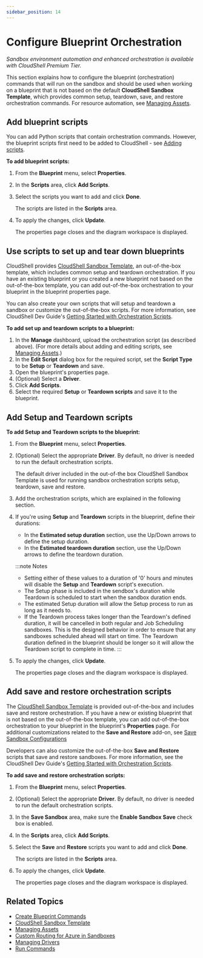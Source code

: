 ```yaml
---
sidebar_position: 14
---
```


# Configure Blueprint Orchestration

*Sandbox environment automation and enhanced orchestration is available with CloudShell Premium Tier.*

This section explains how to configure the blueprint (orchestration) commands that will run on the sandbox and should be used when working on a blueprint that is not based on the default **CloudShell Sandbox Template**, which provides common setup, teardown, save, and restore orchestration commands. For resource automation, see [Managing Assets](../../../admin/cloudshell-manage-dashboard/managing-automation/managing-assets.md).

## Add blueprint scripts

You can add Python scripts that contain orchestration commands. However, the blueprint scripts first need to be added to CloudShell - see [Adding scripts](../../../admin/cloudshell-manage-dashboard/managing-automation/managing-assets.md#adding-scripts).

**To add blueprint scripts:**

1. From the **Blueprint** menu, select **Properties**.
2. In the **Scripts** area, click **Add Scripts**.
3. Select the scripts you want to add and click **Done**.
    
    The scripts are listed in the **Scripts** area.
    
4. To apply the changes, click **Update**.
    
    The properties page closes and the diagram workspace is displayed.
    

## Use scripts to set up and tear down blueprints

CloudShell provides [CloudShell Sandbox Template](../../../admin/cloudshell-manage-dashboard/blueprint-templates.md#cloudshell-sandbox-template), an out-of-the-box template, which includes common setup and teardown orchestration. If you have an existing blueprint or you created a new blueprint not based on the out-of-the-box template, you can add out-of-the-box orchestration to your blueprint in the blueprint properties page.

You can also create your own scripts that will setup and teardown a sandbox or customize the out-of-the-box scripts. For more information, see CloudShell Dev Guide's [Getting Started with Orchestration Scripts](../../../devguide/develop-orch-scripts/getting-started-with-orch-scripts.md).

**To add set up and teardown scripts to a blueprint:**

1. In the **Manage** dashboard, upload the orchestration script (as described above). (For more details about adding and editing scripts, see [Managing Assets](../../../admin/cloudshell-manage-dashboard/managing-automation/managing-assets.md).)
2. In the **Edit Script** dialog box for the required script, set the **Script Type** to be **Setup** or **Teardown** and save.
3. Open the blueprint's properties page.
4. (Optional) Select a **Driver**.
5. Click **Add Scripts**.
6. Select the required **Setup** or **Teardown scripts** and save it to the blueprint.

## Add Setup and Teardown scripts

**To add Setup and Teardown scripts to the blueprint:**

1. From the **Blueprint** menu, select **Properties**.
2. (Optional) Select the appropriate **Driver**. By default, no driver is needed to run the default orchestration scripts.
    
    The default driver included in the out-of-the box CloudShell Sandbox Template is used for running sandbox orchestration scripts setup, teardown, save and restore.
    
3. Add the orchestration scripts, which are explained in the following section.
    
4. If you're using **Setup** and **Teardown** scripts in the blueprint, define their durations:
    
    - In the **Estimated setup duration** section, use the Up/Down arrows to define the setup duration.
    - In the **Estimated teardown duration** section, use the Up/Down arrows to define the teardown duration.  
        
    
    :::note Notes
    
    - Setting either of these values to a duration of '0' hours and minutes will disable the **Setup** and **Teardown** script's execution.
    - The Setup phase is included in the sendbox's duration while Teardown is scheduled to start when the sandbox duration ends.
    - The estimated Setup duration will allow the Setup process to run as long as it needs to.
    - If the Teardown process takes longer than the Teardown's defined duration, it will be cancelled in both regular and Job Scheduling sandboxes. This is the designed behavior in order to ensure that any sandboxes scheduled ahead will start on time. The Teardown duration defined in the blueprint should be longer so it will allow the Teardown script to complete in time.
    :::
5. To apply the changes, click **Update**.
    
    The properties page closes and the diagram workspace is displayed.
    

## Add save and restore orchestration scripts

The [CloudShell Sandbox Template](../../../admin/cloudshell-manage-dashboard/blueprint-templates.md#cloudshell-sandbox-template) is provided out-of-the-box and includes save and restore orchestration. If you have a new or existing blueprint that is not based on the out-of-the-box template, you can add out-of-the-box orchestration to your blueprint in the blueprint's **Properties** page. For additional customizations related to the **Save and Restore** add-on, see [Save Sandbox Configurations](../../../admin/setting-up-cloudshell/cloudshell-configuration-options/save-sandbox-configurations.md)

Developers can also customize the out-of-the-box **Save and Restore** scripts that save and restore sandboxes. For more information, see the CloudShell Dev Guide's [Getting Started with Orchestration Scripts](../../../devguide/develop-orch-scripts/getting-started-with-orch-scripts.md).

**To add save and restore orchestration scripts:**

1. From the **Blueprint** menu, select **Properties**.
2. (Optional) Select the appropriate **Driver**. By default, no driver is needed to run the default orchestration scripts.
    
3. In the **Save Sandbox** area, make sure the **Enable Sandbox Save** check box is enabled.
4. In the **Scripts** area, click **Add Scripts**.
5. Select the **Save** and **Restore** scripts you want to add and click **Done**.
    
    The scripts are listed in the **Scripts** area.
    
6. To apply the changes, click **Update**.
    
    The properties page closes and the diagram workspace is displayed.
    

## Related Topics

- [Create Blueprint Commands](./create-blueprint-commands.md)
- [CloudShell Sandbox Template](../../../admin/cloudshell-manage-dashboard/blueprint-templates.md#cloudshell-sandbox-template)
- [Managing Assets](../../../admin/cloudshell-manage-dashboard/managing-automation/managing-assets.md)
- [Custom Routing for Azure in Sandboxes](../../../admin/supported-cloud-providers-in-cloudshell/public-cloud-provider-support-in-cloudshell/microsoft-azure-integration-and-configuration/custom-routing-for-azure-in-sandboxes.md)
- [Managing Drivers](../../../admin/cloudshell-manage-dashboard/managing-automation/managing-drivers.md)
- [Run Commands](../../sandboxes/sandbox-workspace/run-commands.md)